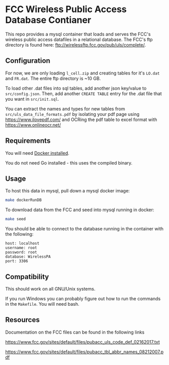 # FCC Wireless Public Access Database Contianer

This repo provides a mysql container that loads and serves the FCC's wireless public access datafiles in a relational database. The FCC's ftp directory is found here: ftp://wirelessftp.fcc.gov/pub/uls/complete/.

## Configuration

For now, we are only loading `l_cell.zip` and creating tables for it's `LO.dat` and `FR.dat`. The entire ftp directory is ~10 GB.

To load other .dat files into sql tables, add another json key/value to `src/config.json`. Then, add another `CREATE TABLE` entry for the .dat file that you want in `src/init.sql`.

You can extract the names and types for new tables from `src/uls_data_file_formats.pdf` by isolating your pdf page using https://www.ilovepdf.com/ and OCRing the pdf table to excel format with https://www.onlineocr.net/

## Requirements

You will need [Docker installed](https://docs.docker.com/get-docker/).

You do not need Go installed - this uses the compiled binary.

## Usage

To host this data in mysql, pull down a mysql docker image:

```bash
make dockerRunDB
```

To download data from the FCC and seed into mysql running in docker:

```bash
make seed
```

You should be able to connect to the database running in the container with the following:

```
host: localhost
username: root
password: root
database: WirelessPA
port: 3306
```

## Compatibility

This should work on all GNU/Unix systems.

If you run Windows you can probably figure out how to run the commands in the `Makefile`. You will need bash.

## Resources

Documentation on the FCC files can be found in the following links

https://www.fcc.gov/sites/default/files/pubacc_uls_code_def_02162017.txt

https://www.fcc.gov/sites/default/files/pubacc_tbl_abbr_names_08212007.pdf
